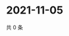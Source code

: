 # 2021-11-05

共 0 条

<!-- BEGIN WEIBO -->
<!-- 最后更新时间 Fri Nov 05 2021 11:14:41 GMT+0800 (China Standard Time) -->

<!-- END WEIBO -->
